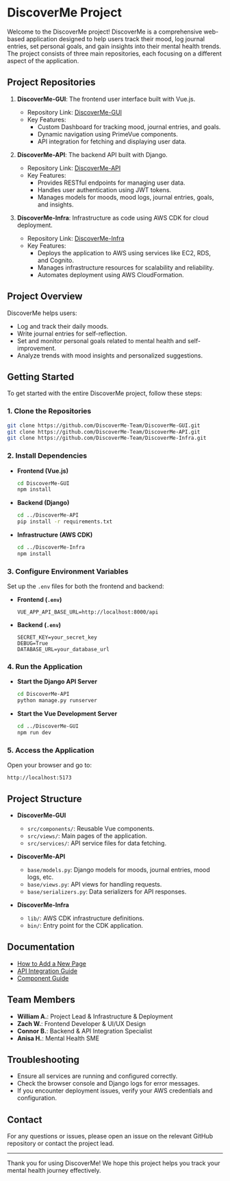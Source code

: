 
# DiscoverMe Project

Welcome to the DiscoverMe project! DiscoverMe is a comprehensive web-based application designed to help users track their mood, log journal entries, set personal goals, and gain insights into their mental health trends. The project consists of three main repositories, each focusing on a different aspect of the application.

## Project Repositories

1. **DiscoverMe-GUI**: The frontend user interface built with Vue.js.
   - Repository Link: [DiscoverMe-GUI](https://github.com/DiscoverMe-Team/DiscoverMe-GUI)
   - Key Features:
     - Custom Dashboard for tracking mood, journal entries, and goals.
     - Dynamic navigation using PrimeVue components.
     - API integration for fetching and displaying user data.

2. **DiscoverMe-API**: The backend API built with Django.
   - Repository Link: [DiscoverMe-API](https://github.com/DiscoverMe-Team/DiscoverMe-API)
   - Key Features:
     - Provides RESTful endpoints for managing user data.
     - Handles user authentication using JWT tokens.
     - Manages models for moods, mood logs, journal entries, goals, and insights.

3. **DiscoverMe-Infra**: Infrastructure as code using AWS CDK for cloud deployment.
   - Repository Link: [DiscoverMe-Infra](https://github.com/DiscoverMe-Team/DiscoverMe-Infra)
   - Key Features:
     - Deploys the application to AWS using services like EC2, RDS, and Cognito.
     - Manages infrastructure resources for scalability and reliability.
     - Automates deployment using AWS CloudFormation.

## Project Overview

DiscoverMe helps users:
- Log and track their daily moods.
- Write journal entries for self-reflection.
- Set and monitor personal goals related to mental health and self-improvement.
- Analyze trends with mood insights and personalized suggestions.

## Getting Started

To get started with the entire DiscoverMe project, follow these steps:

### 1. Clone the Repositories

```bash
git clone https://github.com/DiscoverMe-Team/DiscoverMe-GUI.git
git clone https://github.com/DiscoverMe-Team/DiscoverMe-API.git
git clone https://github.com/DiscoverMe-Team/DiscoverMe-Infra.git
```

### 2. Install Dependencies

- **Frontend (Vue.js)**
  ```bash
  cd DiscoverMe-GUI
  npm install
  ```

- **Backend (Django)**
  ```bash
  cd ../DiscoverMe-API
  pip install -r requirements.txt
  ```

- **Infrastructure (AWS CDK)**
  ```bash
  cd ../DiscoverMe-Infra
  npm install
  ```

### 3. Configure Environment Variables

Set up the `.env` files for both the frontend and backend:

- **Frontend (`.env`)**
  ```
  VUE_APP_API_BASE_URL=http://localhost:8000/api
  ```

- **Backend (`.env`)**
  ```
  SECRET_KEY=your_secret_key
  DEBUG=True
  DATABASE_URL=your_database_url
  ```

### 4. Run the Application

- **Start the Django API Server**
  ```bash
  cd DiscoverMe-API
  python manage.py runserver
  ```

- **Start the Vue Development Server**
  ```bash
  cd ../DiscoverMe-GUI
  npm run dev
  ```
### 5. Access the Application

Open your browser and go to:
```
http://localhost:5173
```

## Project Structure

- **DiscoverMe-GUI**
  - `src/components/`: Reusable Vue components.
  - `src/views/`: Main pages of the application.
  - `src/services/`: API service files for data fetching.

- **DiscoverMe-API**
  - `base/models.py`: Django models for moods, journal entries, mood logs, etc.
  - `base/views.py`: API views for handling requests.
  - `base/serializers.py`: Data serializers for API responses.

- **DiscoverMe-Infra**
  - `lib/`: AWS CDK infrastructure definitions.
  - `bin/`: Entry point for the CDK application.

## Documentation

- [How to Add a New Page](https://github.com/DiscoverMe-Team/DiscoverMe-GUI/wiki/How-to-Add-a-New-Page)
- [API Integration Guide](https://github.com/DiscoverMe-Team/DiscoverMe-GUI/wiki/API-Integration)
- [Component Guide](https://github.com/DiscoverMe-Team/DiscoverMe-GUI/wiki/Component-Guide)

## Team Members

- **William A.**: Project Lead & Infrastructure & Deployment
- **Zach W.**: Frontend Developer & UI/UX Design
- **Connor B.**: Backend & API Integration Specialist
- **Anisa H.**: Mental Health SME

## Troubleshooting

- Ensure all services are running and configured correctly.
- Check the browser console and Django logs for error messages.
- If you encounter deployment issues, verify your AWS credentials and configuration.

## Contact

For any questions or issues, please open an issue on the relevant GitHub repository or contact the project lead.

---

Thank you for using DiscoverMe! We hope this project helps you track your mental health journey effectively.
